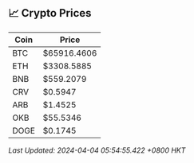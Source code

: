 ## 📈 Crypto Prices

| Coin | Price |
| ---- | ----- |
| BTC | $65916.4606 |
| ETH | $3308.5885 |
| BNB | $559.2079 |
| CRV | $0.5947 |
| ARB | $1.4525 |
| OKB | $55.5346 |
| DOGE | $0.1745 |

_Last Updated: 2024-04-04 05:54:55.422 +0800 HKT_
